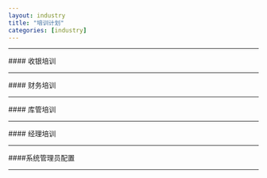 ```yaml
---
layout: industry
title: "培训计划"
categories: [industry]
---
```

<hr/>
#### 收银培训
<hr/>
#### 财务培训
<hr/>
#### 库管培训
<hr/>
#### 经理培训
<hr/>
####系统管理员配置
<hr/>